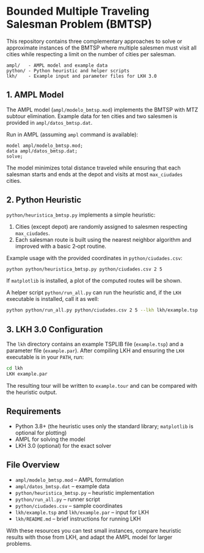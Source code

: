 # Bounded Multiple Traveling Salesman Problem (BMTSP)

This repository contains three complementary approaches to solve or approximate
instances of the BMTSP where multiple salesmen must visit all cities while
respecting a limit on the number of cities per salesman.

```
ampl/   - AMPL model and example data
python/ - Python heuristic and helper scripts
lkh/    - Example input and parameter files for LKH 3.0
```

## 1. AMPL Model

The AMPL model (`ampl/modelo_bmtsp.mod`) implements the BMTSP with MTZ
subtour elimination. Example data for ten cities and two salesmen is provided
in `ampl/datos_bmtsp.dat`.

Run in AMPL (assuming `ampl` command is available):

```ampl
model ampl/modelo_bmtsp.mod;
data ampl/datos_bmtsp.dat;
solve;
```

The model minimizes total distance traveled while ensuring that each salesman
starts and ends at the depot and visits at most `max_ciudades` cities.

## 2. Python Heuristic

`python/heuristica_bmtsp.py` implements a simple heuristic:

1. Cities (except depot) are randomly assigned to salesmen respecting
   `max_ciudades`.
2. Each salesman route is built using the nearest neighbor algorithm and
   improved with a basic 2‑opt routine.

Example usage with the provided coordinates in `python/ciudades.csv`:

```bash
python python/heuristica_bmtsp.py python/ciudades.csv 2 5
```

If `matplotlib` is installed, a plot of the computed routes will be shown.

A helper script `python/run_all.py` can run the heuristic and, if the `LKH`
executable is installed, call it as well:

```bash
python python/run_all.py python/ciudades.csv 2 5 --lkh lkh/example.tsp lkh/example.par
```

## 3. LKH 3.0 Configuration

The `lkh` directory contains an example TSPLIB file (`example.tsp`) and a
parameter file (`example.par`). After compiling LKH and ensuring the `LKH`
executable is in your `PATH`, run:

```bash
cd lkh
LKH example.par
```

The resulting tour will be written to `example.tour` and can be compared with
the heuristic output.

## Requirements

- Python 3.8+ (the heuristic uses only the standard library; `matplotlib` is
  optional for plotting)
- AMPL for solving the model
- LKH 3.0 (optional) for the exact solver

## File Overview

- `ampl/modelo_bmtsp.mod` – AMPL formulation
- `ampl/datos_bmtsp.dat` – example data
- `python/heuristica_bmtsp.py` – heuristic implementation
- `python/run_all.py` – runner script
- `python/ciudades.csv` – sample coordinates
- `lkh/example.tsp` and `lkh/example.par` – input for LKH
- `lkh/README.md` – brief instructions for running LKH

With these resources you can test small instances, compare heuristic results
with those from LKH, and adapt the AMPL model for larger problems.
